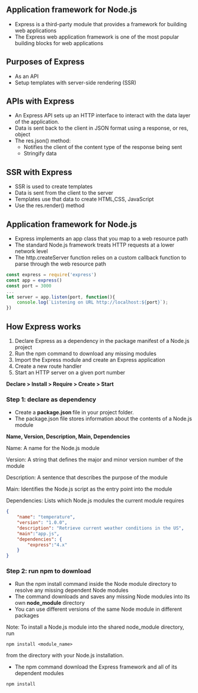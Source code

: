 ## Application framework for Node.js

* Express is a third-party module that provides a framework for building web applications
* The Express web application framework is one of the most popular building blocks for web applications

## Purposes of Express

* As an API
* Setup templates with server-side rendering (SSR)

## APIs with Express

* An Express API sets up an HTTP interface to interact with the data layer of the application.
* Data is sent back to the client in JSON format using a response, or res, object
* The res.json() method:
    * Notifies the client of the content type of the response being sent
    * Stringify data

## SSR with Express
* SSR is used to create templates
* Data is sent from the client to the server
* Templates use that data to create HTML,CSS, JavaScript
* Use the res.render() method

## Application framework for Node.js
* Express implements an app class that  you map to a web resource path
* The standard Node.js framework treats HTTP requests at a lower network level
* The http.createServer function relies on a custom callback function to parse through the web resource path
``` JavaScript
const express = require('express')
const app = express()
const port = 3000
...
let server = app.listen(port, function(){
    console.log(`Listening on URL http://localhost:${port}`);
})
```

## How Express works

1. Declare Express as a dependency in the package manifest of a Node.js project
2. Run the npm command to download any missing modules
3. Import the Express module and create an Express application
4. Create a new route handler
5. Start an HTTP server on a given port number

<b>Declare > Install > Require > Create > Start </b>

### Step 1: declare as dependency

* Create a <b> package.json </b> file in your project folder.
* The package.json file stores information about the contents of a Node.js module

<b> Name, Version, Description, Main, Dependencies</b>

Name: A name for the Node.js module

Version: A string that defines the major and minor version number of the module

Description: A sentence that describes the purpose of the module

Main: Identifies the Node.js script as the entry point into the module

Dependencies: Lists which Node.js modules the current module requires


```JSON
{
    "name": "temperature",
    "version": "1.0.0",
    "description": "Retrieve current weather conditions in the US",
    "main":"app.js",
    "dependencies": {
        "express":"4.x"
    }
}
```

### Step 2: run npm to download

* Run the npm install command inside the Node module directory to resolve any missing dependent Node modules
* The command downloads and saves any missing Node modules into its own <b>node_module</b> directory
* You can use different versions of the same Node module in different packages

Note: To install a Node.js module into the shared node_module directory, run 

```
npm install <module_name>
```
from the directory with your Node.js installation.


* The npm command download the Express framework and all of its dependent modules

```
npm install
```